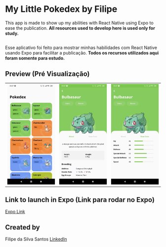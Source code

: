 # My Little Pokedex by Filipe

This app is made to show up my abilities with React Native using Expo to ease the publication. **All resources used to develop here is used only for study.**

##

Esse aplicativo foi feito para mostrar minhas habilidades com React Native usando Expo para facilitar a publicação. **Todos os recursos utilizados aqui foram somente para estudo.**

## Preview (Pré Visualização)

|                                                                                                                                                         |                                                                                                                                                         |                                                                                                                                                                  |
| ------------------------------------------------------------------------------------------------------------------------------------------------------- | ------------------------------------------------------------------------------------------------------------------------------------------------------- | ---------------------------------------------------------------------------------------------------------------------------------------------------------------- |
| <img width="360" alt="screen shot my little pokedex intro" src="https://github.com/FilipeSsant/mylittlepokedex/blob/master/preview/intro.jpg?raw=true"> | <img width="360" alt="screen shot my little pokedex about" src="https://github.com/FilipeSsant/mylittlepokedex/blob/master/preview/about.jpg?raw=true"> | <img width="360" alt="screen shot my little pokedex base stats" src="https://github.com/FilipeSsant/mylittlepokedex/blob/master/preview/basestats.jpg?raw=true"> |

## Link to launch in Expo (Link para rodar no Expo)

[Expo Link](https://expo.io/@filipessant/my-little-pokedex)

## Created by

Filipe da Silva Santos [LinkedIn](https://www.linkedin.com/in/filipe-da-silva-santos/)
